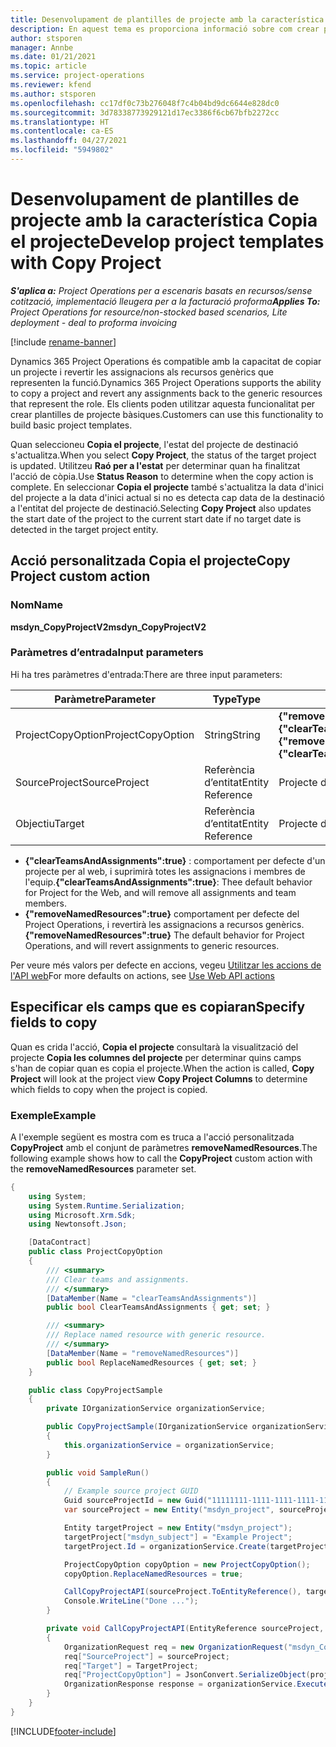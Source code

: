 ```yaml
---
title: Desenvolupament de plantilles de projecte amb la característica Copia el projecte
description: En aquest tema es proporciona informació sobre com crear plantilles de projecte mitjançant l'acció personalitzada Copia el projecte.
author: stsporen
manager: Annbe
ms.date: 01/21/2021
ms.topic: article
ms.service: project-operations
ms.reviewer: kfend
ms.author: stsporen
ms.openlocfilehash: cc17df0c73b276048f7c4b04bd9dc6644e828dc0
ms.sourcegitcommit: 3d78338773929121d17ec3386f6cb67bfb2272cc
ms.translationtype: HT
ms.contentlocale: ca-ES
ms.lasthandoff: 04/27/2021
ms.locfileid: "5949802"
---
```

# <a name="develop-project-templates-with-copy-project"></a><span data-ttu-id="c8d35-103">Desenvolupament de plantilles de projecte amb la característica Copia el projecte</span><span class="sxs-lookup"><span data-stu-id="c8d35-103">Develop project templates with Copy Project</span></span>

<span data-ttu-id="c8d35-104">_**S'aplica a:** Project Operations per a escenaris basats en recursos/sense cotització, implementació lleugera per a la facturació proforma_</span><span class="sxs-lookup"><span data-stu-id="c8d35-104">_**Applies To:** Project Operations for resource/non-stocked based scenarios, Lite deployment - deal to proforma invoicing_</span></span>

[!include [rename-banner](~/includes/cc-data-platform-banner.md)]

<span data-ttu-id="c8d35-105">Dynamics 365 Project Operations és compatible amb la capacitat de copiar un projecte i revertir les assignacions als recursos genèrics que representen la funció.</span><span class="sxs-lookup"><span data-stu-id="c8d35-105">Dynamics 365 Project Operations supports the ability to copy a project and revert any assignments back to the generic resources that represent the role.</span></span> <span data-ttu-id="c8d35-106">Els clients poden utilitzar aquesta funcionalitat per crear plantilles de projecte bàsiques.</span><span class="sxs-lookup"><span data-stu-id="c8d35-106">Customers can use this functionality to build basic project templates.</span></span>

<span data-ttu-id="c8d35-107">Quan seleccioneu **Copia el projecte**, l'estat del projecte de destinació s'actualitza.</span><span class="sxs-lookup"><span data-stu-id="c8d35-107">When you select **Copy Project**, the status of the target project is updated.</span></span> <span data-ttu-id="c8d35-108">Utilitzeu **Raó per a l'estat** per determinar quan ha finalitzat l'acció de còpia.</span><span class="sxs-lookup"><span data-stu-id="c8d35-108">Use **Status Reason** to determine when the copy action is complete.</span></span> <span data-ttu-id="c8d35-109">En seleccionar **Copia el projecte** també s'actualitza la data d'inici del projecte a la data d'inici actual si no es detecta cap data de la destinació a l'entitat del projecte de destinació.</span><span class="sxs-lookup"><span data-stu-id="c8d35-109">Selecting **Copy Project** also updates the start date of the project to the current start date if no target date is detected in the target project entity.</span></span>

## <a name="copy-project-custom-action"></a><span data-ttu-id="c8d35-110">Acció personalitzada Copia el projecte</span><span class="sxs-lookup"><span data-stu-id="c8d35-110">Copy Project custom action</span></span> 

### <a name="name"></a><span data-ttu-id="c8d35-111">Nom</span><span class="sxs-lookup"><span data-stu-id="c8d35-111">Name</span></span> 

<span data-ttu-id="c8d35-112">**msdyn_CopyProjectV2**</span><span class="sxs-lookup"><span data-stu-id="c8d35-112">**msdyn_CopyProjectV2**</span></span>

### <a name="input-parameters"></a><span data-ttu-id="c8d35-113">Paràmetres d’entrada</span><span class="sxs-lookup"><span data-stu-id="c8d35-113">Input parameters</span></span>
<span data-ttu-id="c8d35-114">Hi ha tres paràmetres d'entrada:</span><span class="sxs-lookup"><span data-stu-id="c8d35-114">There are three input parameters:</span></span>

| <span data-ttu-id="c8d35-115">Paràmetre</span><span class="sxs-lookup"><span data-stu-id="c8d35-115">Parameter</span></span>          | <span data-ttu-id="c8d35-116">Type</span><span class="sxs-lookup"><span data-stu-id="c8d35-116">Type</span></span>   | <span data-ttu-id="c8d35-117">Valors</span><span class="sxs-lookup"><span data-stu-id="c8d35-117">Values</span></span>                                                   | 
|--------------------|--------|----------------------------------------------------------|
| <span data-ttu-id="c8d35-118">ProjectCopyOption</span><span class="sxs-lookup"><span data-stu-id="c8d35-118">ProjectCopyOption</span></span>  | <span data-ttu-id="c8d35-119">String</span><span class="sxs-lookup"><span data-stu-id="c8d35-119">String</span></span> | <span data-ttu-id="c8d35-120">**{"removeNamedResources":true}** o **{"clearTeamsAndAssignments":true}**</span><span class="sxs-lookup"><span data-stu-id="c8d35-120">**{"removeNamedResources":true}** or **{"clearTeamsAndAssignments":true}**</span></span> |
| <span data-ttu-id="c8d35-121">SourceProject</span><span class="sxs-lookup"><span data-stu-id="c8d35-121">SourceProject</span></span>      | <span data-ttu-id="c8d35-122">Referència d’entitat</span><span class="sxs-lookup"><span data-stu-id="c8d35-122">Entity Reference</span></span> | <span data-ttu-id="c8d35-123">Projecte d'origen</span><span class="sxs-lookup"><span data-stu-id="c8d35-123">Source Project</span></span> |
| <span data-ttu-id="c8d35-124">Objectiu</span><span class="sxs-lookup"><span data-stu-id="c8d35-124">Target</span></span>             | <span data-ttu-id="c8d35-125">Referència d’entitat</span><span class="sxs-lookup"><span data-stu-id="c8d35-125">Entity Reference</span></span> | <span data-ttu-id="c8d35-126">Projecte de destinació</span><span class="sxs-lookup"><span data-stu-id="c8d35-126">Target Project</span></span> |


- <span data-ttu-id="c8d35-127">**{"clearTeamsAndAssignments":true}** : comportament per defecte d'un projecte per al web, i suprimirà totes les assignacions i membres de l'equip.</span><span class="sxs-lookup"><span data-stu-id="c8d35-127">**{"clearTeamsAndAssignments":true}**: Thee default behavior for Project for the Web, and will remove all assignments and team members.</span></span>
- <span data-ttu-id="c8d35-128">**{"removeNamedResources":true}** comportament per defecte del Project Operations, i revertirà les assignacions a recursos genèrics.</span><span class="sxs-lookup"><span data-stu-id="c8d35-128">**{"removeNamedResources":true}** The default behavior for Project Operations, and will revert assignments to generic resources.</span></span>

<span data-ttu-id="c8d35-129">Per veure més valors per defecte en accions, vegeu [Utilitzar les accions de l'API web](/powerapps/developer/common-data-service/webapi/use-web-api-actions)</span><span class="sxs-lookup"><span data-stu-id="c8d35-129">For more defaults on actions, see [Use Web API actions](/powerapps/developer/common-data-service/webapi/use-web-api-actions)</span></span>

## <a name="specify-fields-to-copy"></a><span data-ttu-id="c8d35-130">Especificar els camps que es copiaran</span><span class="sxs-lookup"><span data-stu-id="c8d35-130">Specify fields to copy</span></span> 
<span data-ttu-id="c8d35-131">Quan es crida l'acció, **Copia el projecte** consultarà la visualització del projecte **Copia les columnes del projecte** per determinar quins camps s'han de copiar quan es copia el projecte.</span><span class="sxs-lookup"><span data-stu-id="c8d35-131">When the action is called, **Copy Project** will look at the project view **Copy Project Columns** to determine which fields to copy when the project is copied.</span></span>


### <a name="example"></a><span data-ttu-id="c8d35-132">Exemple</span><span class="sxs-lookup"><span data-stu-id="c8d35-132">Example</span></span>
<span data-ttu-id="c8d35-133">A l'exemple següent es mostra com es truca a l'acció personalitzada **CopyProject** amb el conjunt de paràmetres **removeNamedResources**.</span><span class="sxs-lookup"><span data-stu-id="c8d35-133">The following example shows how to call the **CopyProject** custom action with the **removeNamedResources** parameter set.</span></span>
```C#
{
    using System;
    using System.Runtime.Serialization;
    using Microsoft.Xrm.Sdk;
    using Newtonsoft.Json;

    [DataContract]
    public class ProjectCopyOption
    {
        /// <summary>
        /// Clear teams and assignments.
        /// </summary>
        [DataMember(Name = "clearTeamsAndAssignments")]
        public bool ClearTeamsAndAssignments { get; set; }

        /// <summary>
        /// Replace named resource with generic resource.
        /// </summary>
        [DataMember(Name = "removeNamedResources")]
        public bool ReplaceNamedResources { get; set; }
    }

    public class CopyProjectSample
    {
        private IOrganizationService organizationService;

        public CopyProjectSample(IOrganizationService organizationService)
        {
            this.organizationService = organizationService;
        }

        public void SampleRun()
        {
            // Example source project GUID
            Guid sourceProjectId = new Guid("11111111-1111-1111-1111-111111111111");
            var sourceProject = new Entity("msdyn_project", sourceProjectId);

            Entity targetProject = new Entity("msdyn_project");
            targetProject["msdyn_subject"] = "Example Project";
            targetProject.Id = organizationService.Create(targetProject);

            ProjectCopyOption copyOption = new ProjectCopyOption();
            copyOption.ReplaceNamedResources = true;

            CallCopyProjectAPI(sourceProject.ToEntityReference(), targetProject.ToEntityReference(), copyOption);
            Console.WriteLine("Done ...");
        }

        private void CallCopyProjectAPI(EntityReference sourceProject, EntityReference TargetProject, ProjectCopyOption projectCopyOption)
        {
            OrganizationRequest req = new OrganizationRequest("msdyn_CopyProjectV2");
            req["SourceProject"] = sourceProject;
            req["Target"] = TargetProject;
            req["ProjectCopyOption"] = JsonConvert.SerializeObject(projectCopyOption);
            OrganizationResponse response = organizationService.Execute(req);
        }
    }
}
```


[!INCLUDE[footer-include](../includes/footer-banner.md)]